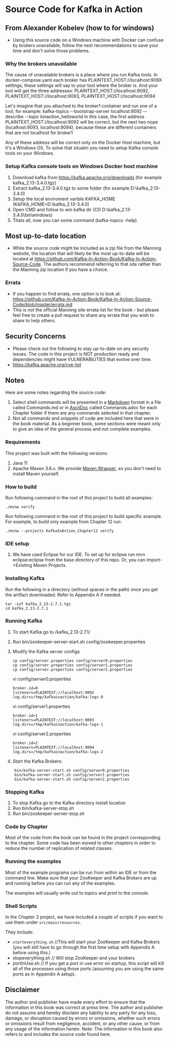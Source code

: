 # Source Code for Kafka in Action

## From Alexander Kobelev (how to for windows)
* Using this source code on a Windows machine with Docker can confuse by brokers unavailable, follow the next recommendations to save your time and don't solve those problems.

### Why the brokers unavailable
The cause of unavailable brokers is a place where you run Kafka tools.
In docker-compose.yaml each broker has PLAINTEXT_HOST://localhost:909X settings, these settings will say to your tool where the broker is. 
And your tool will get the three addresses:
	PLAINTEXT_HOST://localhost:9092, 
	PLAINTEXT_HOST://localhost:9093, 
	PLAINTEXT_HOST://localhost:9094
	
Let's imagine that you attached to the broker1 container and run one of a tool, for example: 
	kafka-topics --bootstrap-server localhost:9092 --describe --topic kinaction_helloworld
In this case, the first address PLAINTEXT_HOST://localhost:9092 will be correct, but the next two nope (localhost:9093, localhost:9094), because these are different containers that are not localhost for broker1

Any of these address will be correct only on the Docker Host machine, but it's a Windows OS.
To solve that situatin you need to setup Kafka console tools on your Windows.

### Setup Kafka console tools on Windows Docker host machine
1. Download kafka from https://kafka.apache.org/downloads (for example kafka_2.13-3.4.0.tgz)
2. Extract kafka_2.13-3.4.0.tgz to some folder (for example D:\kafka_2.13-3.4.0)
3. Setup the local enviroment varible KAFKA_HOME (KAFKA_HOME=D:\kafka_2.13-3.4.0)
4. Open CMD and follow to win kafka dir (CD D:\kafka_2.13-3.4.0\bin\windows)
5. Thats all, now you can some command (kafka-topics -help)

## Most up-to-date location
* While the source code might be included as a zip file from the Manning website, the location that will likely be the most up-to-date will be located at https://github.com/Kafka-In-Action-Book/Kafka-In-Action-Source-Code. The authors recommend referring to that site rather than the Manning zip location if you have a choice.


### Errata

* If you happen to find errata, one option is to look at: https://github.com/Kafka-In-Action-Book/Kafka-In-Action-Source-Code/blob/master/errata.md
* This is not the official Manning site errata list for the book - but please feel free to create a pull request to share any errata that you wish to share to help others.

## Security Concerns
* Please check out the following to stay up-to-date on any security issues. The code in this project is NOT production ready and dependencies might have VULNERABILITIES that evolve over time.
* https://kafka.apache.org/cve-list


## Notes

Here are some notes regarding the source code:

1. Select shell commands will be presented in a [Markdown](https://daringfireball.net/projects/markdown/syntax) format in a file called Commands.md or in [AsciiDoc](https://docs.asciidoctor.org/asciidoc/latest/) called Commands.adoc for each Chapter folder if there are any commands selected in that chapter.
2. Not all commands and snippets of code are included here that were in the book material. As a beginner book, some sections were meant only to give an idea of the general process and not complete examples.

### Requirements
This project was built with the following versions:

1. Java 11 
2. Apache Maven 3.6.x.
We provide [Maven Wrapper](https://github.com/takari/maven-wrapper), so you don't need to install Maven yourself.

### How to build

Run following command in the root of this project to build all examples:

    ./mvnw verify 

Run following command in the root of this project to build specific example.
For example, to build only example from Chapter 12 run:

    ./mvnw --projects KafkaInAction_Chapter12 verify

### IDE setup
 
1. We have used Eclipse for our IDE. To set up for eclipse run mvn eclipse:eclipse from the base directory of this repo. Or, you can Import->Existing Maven Projects.


### Installing Kafka
Run the following in a directory (without spaces in the path) once you get the artifact downloaded. Refer to Appendix A if needed.

    tar -xzf kafka_2.13-2.7.1.tgz
    cd kafka_2.13-2.7.1

### Running Kafka
1. To start Kafka go to <install dir>/kafka_2.13-2.7.1/
2. Run bin/zookeeper-server-start.sh config/zookeeper.properties
3. Modify the Kafka server configs

	````
	cp config/server.properties config/server0.properties
	cp config/server.properties config/server1.properties
	cp config/server.properties config/server2.properties
	````
	
	vi config/server0.properties
	````
	broker.id=0
	listeners=PLAINTEXT://localhost:9092
	log.dirs=/tmp/kafkainaction/kafka-logs-0
	````
	
	vi config/server1.properties
	
	````
	broker.id=1
	listeners=PLAINTEXT://localhost:9093
	log.dirs=/tmp/kafkainaction/kafka-logs-1
	````
	
	vi config/server2.properties
	
	````
	broker.id=2
	listeners=PLAINTEXT://localhost:9094
	log.dirs=/tmp/kafkainaction/kafka-logs-2
	````
	
4. Start the Kafka Brokers:
    
````	
    bin/kafka-server-start.sh config/server0.properties
    bin/kafka-server-start.sh config/server1.properties
    bin/kafka-server-start.sh config/server2.properties
````	
 
### Stopping Kafka

1. To stop Kafka go to the Kafka directory install location
1. Run bin/kafka-server-stop.sh
1. Run bin/zookeeper-server-stop.sh

### Code by Chapter
Most of the code from the book can be found in the project corresponding to the chapter. Some code has been moved to other chapters in order to reduce the number of replication of related classes.
 
### Running the examples
 
Most of the example programs can be run from within an IDE or from the command line. Make sure that your ZooKeeper and Kafka Brokers are up and running before you can run any of the examples.

The examples will usually write out to topics and print to the console.

### Shell Scripts

In the Chapter 2 project, we have included a couple of scripts if you want to use them under `src/main/resources`.

They include:
* `starteverything.sh` //This will start your ZooKeeper and Kafka Brokers (you will still have to go through the first time setup with Appendix A before using this.)
* stopeverything.sh // Will stop ZooKeeper and your brokers
* portInUse.sh // If you get a port in use error on startup, this script will kill all of the processes using those ports (assuming you are using the same ports as in Appendix A setup).
	
## Disclaimer

The author and publisher have made every effort to ensure that the information in this book was correct at press time. The author and publisher do not assume and hereby disclaim any
liability to any party for any loss, damage, or disruption caused by errors or omissions, whether
such errors or omissions result from negligence, accident, or any other cause, or from any usage
of the information herein. Note: The information in this book also refers to and includes the source code found here.	

